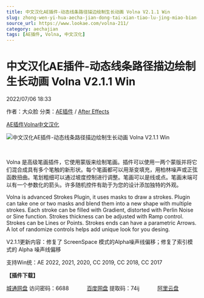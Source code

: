 ```yaml
---
title: 中文汉化AE插件-动态线条路径描边绘制生长动画 Volna V2.1.1 Win
slug: zhong-wen-yi-hua-aecha-jian-dong-tai-xian-tiao-lu-jing-miao-bian-hui-zhi-sheng-chang-dong-hua-volna-v2-1-1-win
source_url: https://www.lookae.com/volna-211/
category: aechajian
tags: [AE插件, Volna, 中文汉化]
---
```

# 中文汉化AE插件-动态线条路径描边绘制生长动画 Volna V2.1.1 Win

2022/07/06 18:33

作者：大众脸
分类：[AE插件](https://www.lookae.com/after-effects/aechajian/) / [After Effects](https://www.lookae.com/after-effects/)

[AE插件](https://www.lookae.com/tag/ae%e6%8f%92%e4%bb%b6/)[Volna](https://www.lookae.com/tag/volna/)[中文汉化](https://www.lookae.com/tag/%e4%b8%ad%e6%96%87%e6%b1%89%e5%8c%96/)

![中文汉化AE插件-动态线条路径描边绘制生长动画 Volna V2.1.1 Win](https://www.lookae.com/wp-content/uploads/2021/10/volna-V2.jpg "中文汉化AE插件-动态线条路径描边绘制生长动画 Volna V2.1.1 Win-LookAE.com")

[﻿﻿﻿](https://cloud.video.taobao.com//play/u/705956171/p/1/e/6/t/1/334216310237.mp4)

Volna 是高级笔画插件，它使用蒙版来绘制笔画。插件可以使用一两个蒙版并将它们混合成具有多个笔触的新形状。每个笔画都可以用渐变填充，用柏林噪声或正弦函数扭曲。笔划粗细可以通过坡度控制进行调整。笔画可以是线或点。笔画末端可以有一个参数化的箭头。许多随机控件有助于为您的设计添加独特的外观。

Volna is advanced Strokes Plugin, it uses masks to draw a strokes. Plugin can take one or two masks and blend them into a new shape with multiple strokes. Each stroke can be filled with Gradient, distorted with Perlin Noise or Sine function. Strokes thickness can be adjusted with Ramp control. Strokes can be Lines or Points. Strokes ends can have a parametric Arrows. A lot of randomize controls helps add unique look for you desing.

V2.1.1更新内容：修复了 ScreenSpace 模式的Alpha噪声线偏移；修复了索引模式的 Alpha 噪声线偏移

支持Win统：AE 2022, 2021, 2020, CC 2019, CC 2018, CC 2017

**【插件下载】**

[城通网盘](https://url70.ctfile.com/f/2827370-609674265-2668c4?p=4431) 访问密码：6688            [百度网盘](https://pan.baidu.com/s/1e4Xfo4Oim2zPPrCy4Gr8Bg?pwd=74ij) 提取码：74ij            [阿里云盘](https://www.aliyundrive.com/s/3W3JayWdACz)
